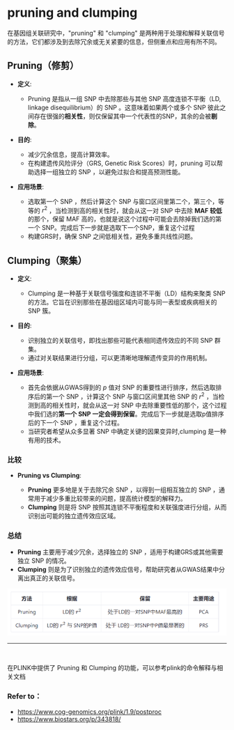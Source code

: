 # pruning and clumping

在基因组关联研究中，"pruning" 和 "clumping" 是两种用于处理和解释关联信号的方法，它们都涉及到去除冗余或无关紧要的信息，但侧重点和应用有所不同。

## Pruning（修剪）

- **定义**:
  - Pruning 是指从一组 SNP 中去除那些与其他 SNP 高度连锁不平衡（LD, linkage disequilibrium）的 SNP 。这意味着如果两个或多个 SNP 彼此之间存在很强的**相关性**，则仅保留其中一个代表性的SNP，其余的会被**剔除**。
  
- **目的**:
  - 减少冗余信息，提高计算效率。
  - 在构建遗传风险评分（GRS, Genetic Risk Scores）时，pruning 可以帮助选择一组独立的 SNP ，以避免过拟合和提高预测性能。

- **应用场景**:
  - 选取第一个 SNP ，然后计算这个 SNP 与窗口区间里第二个，第三个，等等的 $r^2$ ，当检测到高的相关性时，就会从这一对 SNP 中去除 **MAF 较低**的那个，保留 MAF 高的，也就是说这个过程中可能会去除掉我们选的第一个 SNP。完成后下一步就是选取下一个SNP，重复这个过程
  - 构建GRS时，确保 SNP 之间低相关性，避免多重共线性问题。

## Clumping（聚集）

- **定义**:
  - Clumping 是一种基于关联信号强度和连锁不平衡（LD）结构来聚类 SNP 的方法。它旨在识别那些在基因组区域内可能与同一表型或疾病相关的 SNP 簇。
  
- **目的**:
  - 识别独立的关联信号，即找出那些可能代表相同遗传效应的不同 SNP 群集。
  - 通过对关联结果进行分组，可以更清晰地理解遗传变异的作用机制。

- **应用场景**:
  - 首先会依据从GWAS得到的 $p$ 值对 SNP 的重要性进行排序，然后选取排序后的第一个 SNP ，计算这个 SNP 与窗口区间里其他 SNP 的 $r^2$ ，当检测到高的相关性时，就会从这一对 SNP 中去除重要性低的那个，这个过程中我们选的**第一个 SNP 一定会得到保留**。完成后下一步就是选取p值排序后的下一个 SNP ，重复这个过程。
  - 当研究者希望从众多显著 SNP 中确定关键的因果变异时,clumping 是一种有用的技术。

### 比较

- **Pruning vs Clumping**:

  - **Pruning** 更多地是关于去除冗余 SNP ，以得到一组相互独立的 SNP ，通常用于减少多重比较带来的问题，提高统计模型的解释力。
  - **Clumping** 则是将 SNP 按照其连锁不平衡程度和关联强度进行分组，从而识别出可能的独立遗传效应区域。

### 总结

- **Pruning** 主要用于减少冗余，选择独立的 SNP ，适用于构建GRS或其他需要独立 SNP 的情况。
- **Clumping** 则是为了识别独立的遗传效应信号，帮助研究者从GWAS结果中分离出真正的关联信号。

![alt text](./prune-clumping.png)

***
<br>

在PLINK中提供了 Pruning 和 Clumping 的功能，可以参考plink的命令解释与相关文档

### Refer to：

- <https://www.cog-genomics.org/plink/1.9/postproc>
- <https://www.biostars.org/p/343818/>